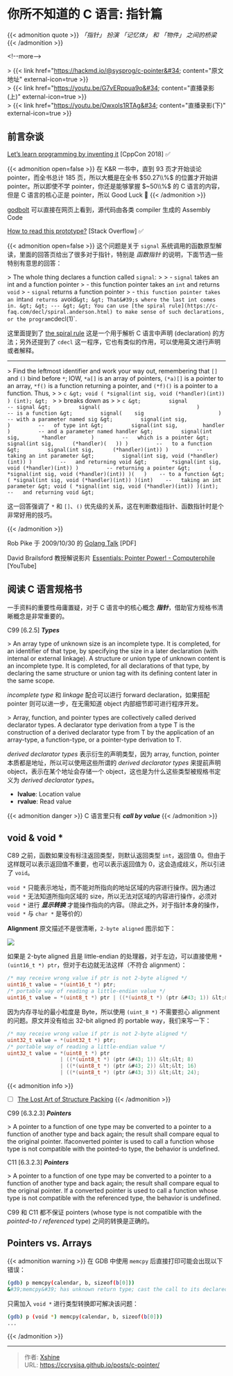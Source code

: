 # 你所不知道的 C 语言: 指针篇


{{&lt; admonition quote &gt;}}
*「指针」 扮演 「记忆体」 和 「物件」 之间的桥梁*
{{&lt; /admonition &gt;}}

&lt;!--more--&gt;

&gt; {{&lt; link href=&#34;https://hackmd.io/@sysprog/c-pointer&#34; content=&#34;原文地址&#34; external-icon=true &gt;}}   
&gt; {{&lt; link href=&#34;https://youtu.be/G7vERppua9o&#34; content=&#34;直播录影(上)&#34; external-icon=true &gt;}}   
&gt; {{&lt; link href=&#34;https://youtu.be/Owxols1RTAg&#34; content=&#34;直播录影(下)&#34; external-icon=true &gt;}}   

## 前言杂谈

[Let’s learn programming by inventing it](https://www.youtube.com/watch?v=l5Mp_DEn4bs) [CppCon 2018] :white_check_mark:

{{&lt; admonition open=false &gt;}}
在 K&amp;R 一书中，直到 93 页才开始谈论 pointer，而全书总计 185 页，所以大概是在全书 $50.27\\%$ 的位置才开始讲 pointer。所以即使不学 pointer，你还是能够掌握 $~50\\%$ 的 C 语言的内容，但是 C 语言的核心正是 pointer，所以 Good Luck :rofl:
{{&lt; /admonition &gt;}}

[godbolt](http://gcc.godbolt.org/) 可以直接在网页上看到，源代码由各类 compiler 生成的 Assembly Code


[How to read this prototype?]() [Stack Overflow] :white_check_mark:

{{&lt; admonition open=false &gt;}}
这个问题是关于 `signal` 系统调用的函数原型解读，里面的回答页给出了很多对于指针，特别是 *函数指针* 的说明，下面节选一些特别有意思的回答：

&gt; The whole thing declares a function called `signal`:
&gt;
&gt; - `signal` takes an int and a function pointer
&gt;   - this function pointer takes an `int` and returns `void`
&gt; - `signal` returns a function pointer
&gt;   - `this function pointer takes an `int` and returns a `void`
&gt;
&gt; That&#39;s where the last int comes in.
&gt;
&gt; ---
&gt;
&gt; You can use [the spiral rule](https://c-faq.com/decl/spiral.anderson.html) to make sense of such declarations, or the program `cdecl(1)`.

这里面提到了 [the spiral rule](https://c-faq.com/decl/spiral.anderson.html) 这是一个用于解析 C 语言中声明 (declaration) 的方法；另外还提到了 `cdecl` 这一程序，它也有类似的作用，可以使用英文进行声明或者解释。

---

&gt; Find the leftmost identifier and work your way out, remembering that `[]` and `()` bind before `*`; IOW, `*a[]` is an array of pointers, `(*a)[]` is a pointer to an array, `*f()` is a function returning a pointer, and `(*f)()` is a pointer to a function. Thus,
&gt; 
&gt; ```c
&gt; void ( *signal(int sig, void (*handler)(int)) ) (int);
&gt; ```
&gt; 
&gt; breaks down as
&gt; 
&gt; ```c
&gt;         signal                                          -- signal
&gt;         signal(                               )         -- is a function
&gt;         signal(    sig                        )         -- with a parameter named sig
&gt;         signal(int sig,                       )         --   of type int
&gt;         signal(int sig,        handler        )         -- and a parameter named handler
&gt;         signal(int sig,       *handler        )         --   which is a pointer
&gt;         signal(int sig,      (*handler)(   )) )         --   to a function
&gt;         signal(int sig,      (*handler)(int)) )         --   taking an int parameter
&gt;         signal(int sig, void (*handler)(int)) )         --   and returning void
&gt;        *signal(int sig, void (*handler)(int)) )         -- returning a pointer
&gt;      ( *signal(int sig, void (*handler)(int)) )(   )    -- to a function
&gt;      ( *signal(int sig, void (*handler)(int)) )(int)    --   taking an int parameter
&gt; void ( *signal(int sig, void (*handler)(int)) )(int);   --   and returning void
&gt; ```

这一回答强调了 `*` 和 `[]`、`()` 优先级的关系，这在判断数组指针、函数指针时是个非常好用的技巧。

{{&lt; /admonition &gt;}}

Rob Pike 于 2009/10/30 的 [Golang Talk](https://talks.golang.org/2009/go_talk-20091030.pdf) [PDF]

David Brailsford 教授解说影片 [Essentials: Pointer Power! - Computerphile](https://www.youtube.com/watch?v=t5NszbIerYc) [YouTube]

## 阅读 C 语言规格书

一手资料的重要性毋庸置疑，对于 C 语言中的核心概念 ***指针***，借助官方规格书清晰概念是非常重要的。

C99 [6.2.5] ***Types***

&gt; An array type of unknown size is an incomplete type. It is completed, for an identifier of that type, by specifying the size in a later declaration (with internal or external linkage). A structure or union type of unknown content is an incomplete type. It is completed, for all declarations of that type, by declaring the same structure or union tag with its defining content later in the same scope.

*incomplete type* 和 *linkage* 配合可以进行 forward declaration，如果搭配 pointer 则可以进一步，在无需知道 object 内部细节即可进行程序开发。

&gt; Array, function, and pointer types are collectively called derived declarator types. A declarator type derivation from a type T is the construction of a derived declarator type from T by the application of an array-type, a function-type, or a pointer-type derivation to T.

*derived declarator types*  表示衍生的声明类型，因为 array, function, pointer 本质都是地址，所以可以使用这些所谓的 *derived declarator types* 来提前声明 object，表示在某个地址会存储一个 object，这也是为什么这些类型被规格书定义为 *derived declarator types*。

- **lvalue**: Location value
- **rvalue**: Read value

{{&lt; admonition danger &gt;}}
C 语言里只有 ***call by value***
{{&lt; /admonition &gt;}}

## void &amp; void *

C89 之前，函数如果没有标注返回类型，则默认返回类型 `int`，返回值 0。但由于这样既可以表示返回值不重要，也可以表示返回值为 0，这会造成歧义，所以引进了 `void`。

`void *` 只能表示地址，而不能对所指向的地址区域的内容进行操作。因为通过 `void *` 无法知道所指向区域的 size，所以无法对区域的内容进行操作，必须对 `void *` 进行 ***显示转换*** 才能操作指向的内容。（除此之外，对于指针本身的操作，`void *` 与 `char *` 是等价的）

**Alignment** 原文描述不是很清晰，`2-byte aligned` 图示如下：

![](/images/c/2-byte-aligned.svg)

如果是 2-byte aligned 且是 little-endian 的处理器，对于左边，可以直接使用 `*(uint16_t *) ptr`，但对于右边就无法这样（不符合 alignment）：

```c
/* may receive wrong value if ptr is not 2-byte aligned */
uint16_t value = *(uint16_t *) ptr;
/* portable way of reading a little-endian value */
uint16_t value = *(uint8_t *) ptr | ((*(uint8_t *) (ptr &#43; 1)) &lt;&lt; 8);
```

因为内存寻址的最小粒度是 Byte，所以使用 `(uint_8 *)` 不需要担心 alignment 的问题。原文并没有给出 32-bit aligned 的 portable way，我们来写一下：

```c
/* may receive wrong value if ptr is not 2-byte aligned */
uint32_t value = *(uint32_t *) ptr;
/* portable way of reading a little-endian value */
uint32_t value = *(uint8_t *) ptr 
                 | ((*(uint8_t *) (ptr &#43; 1)) &lt;&lt; 8) 
                 | ((*(uint8_t *) (ptr &#43; 2)) &lt;&lt; 16) 
                 | ((*(uint8_t *) (ptr &#43; 3)) &lt;&lt; 24);
```

{{&lt; admonition info &gt;}}
- [ ] [The Lost Art of Structure Packing](http://www.catb.org/esr/structure-packing/)
{{&lt; /admonition &gt;}}

C99 [6.3.2.3] ***Pointers***

&gt; A pointer to a function of one type may be converted to a pointer to a function of another
type and back again; the result shall compare equal to the original pointer. Ifaconverted
pointer is used to call a function whose type is not compatible with the pointed-to type,
the behavior is undefined.

C11 [6.3.2.3] ***Pointers***

&gt;  A pointer to a function of one type may be converted to a pointer to a function of another
type and back again; the result shall compare equal to the original pointer. If a converted
pointer is used to call a function whose type is not compatible with the referenced type,
the behavior is undefined.

C99 和 C11 都不保证 pointers (whose type is not compatible with the *pointed-to / referenced* type) 之间的转换是正确的。

## Pointers vs. Arrays

{{&lt; admonition warning &gt;}}
在 GDB 中使用 `memcpy` 后直接打印可能会出现以下错误：

```bash
(gdb) p memcpy(calendar, b, sizeof(b[0]))
&#39;memcpy&#39; has unknown return type; cast the call to its declared return type
```

只需加入 `void *` 进行类型转换即可解决该问题：

```bash
(gdb) p (void *) memcpy(calendar, b, sizeof(b[0]))
...
```

{{&lt; /admonition &gt;}}


---

> 作者: [Xshine](https://github.com/ccrysisa)  
> URL: https://ccrysisa.github.io/posts/c-pointer/  

